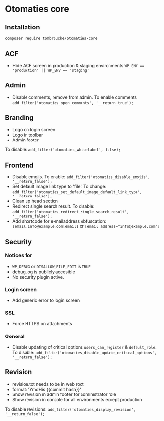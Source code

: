 # Otomaties core

## Installation

```sh
composer require tombroucke/otomaties-core
```
## ACF
- Hide ACF screen in production & staging environments `WP_ENV == 'production' || WP_ENV == 'staging'`

## Admin
- Disable comments, remove from admin. To enable comments: `add_filter('otomaties_open_comments', '__return_true');`

## Branding
- Logo on login screen
- Logo in toolbar
- Admin footer

To disable: `add_filter('otomaties_whitelabel', false);`

## Frontend
- Disable emojis. To enable: `add_filter('otomaties_disable_emojis', '__return_false');`
- Set default image link type to 'file'. To change: `add_filter('otomaties_set_default_image_default_link_type', '__return_false');`
- Clean up head section
- Redirect single search result. To disable: `add_filter('otomaties_redirect_single_search_result', '__return_false');`
- Add shortcode for e-mailaddress obfuscation: `[email]info@example.com[email]` or `[email address="info@example.com"]`

## Security

### Notices for
- `WP_DEBUG` or `DISALLOW_FILE_EDIT` is `TRUE`
- debug.log is publicly accesible
- No security plugin active.

### Login screen
- Add generic error to login screen

### SSL
- Force HTTPS on attachments

### General
- Disable updating of critical options `users_can_register` & `default_role`. To disable: `add_filter('otomaties_disable_update_critical_options', '__return_false');`

## Revision
- revision.txt needs to be in web root
- format: 'YmdHis {{commit hash}}'
- Show revision in admin footer for administrator role
- Show revision in console for all environments except production

To disable revisions: `add_filter('otomaties_display_revision', '__return_false');`

